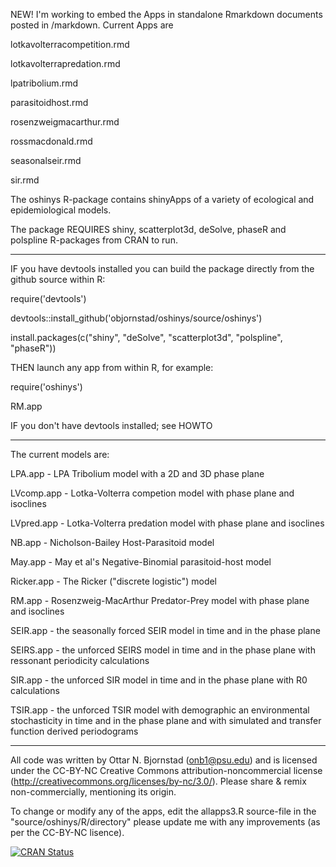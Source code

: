 NEW! I'm working to embed the Apps in standalone Rmarkdown documents posted in /markdown. Current Apps are

lotkavolterracompetition.rmd

lotkavolterrapredation.rmd

lpatribolium.rmd

parasitoidhost.rmd

rosenzweigmacarthur.rmd

rossmacdonald.rmd

seasonalseir.rmd

sir.rmd



The oshinys R-package contains shinyApps of a variety of ecological and epidemiological models. 

The package REQUIRES shiny,
    scatterplot3d,
    deSolve,
    phaseR and
    polspline R-packages from CRAN to run.
    
________________________________________

IF you have devtools installed you can  build the package directly from the github source within R:


require('devtools')

   devtools::install_github('objornstad/oshinys/source/oshinys')

   install.packages(c("shiny", "deSolve", "scatterplot3d", "polspline", "phaseR"))


THEN launch any app from within R, for example:


require('oshinys')

   RM.app


IF you don't have devtools installed; see HOWTO
________________________________________

The current models are:

LPA.app - LPA Tribolium model with a 2D and 3D phase plane

LVcomp.app - Lotka-Volterra competion model with phase plane and isoclines

LVpred.app - Lotka-Volterra predation model with phase plane and isoclines

NB.app - Nicholson-Bailey Host-Parasitoid model

May.app - May et al's Negative-Binomial parasitoid-host model

Ricker.app - The Ricker ("discrete logistic") model

RM.app - Rosenzweig-MacArthur Predator-Prey model with phase plane and isoclines

SEIR.app - the seasonally forced SEIR model in time and in the phase plane

SEIRS.app - the unforced SEIRS model in time and in the phase plane with ressonant periodicity calculations

SIR.app - the unforced SIR model in time and in the phase plane with R0 calculations

TSIR.app - the unforced TSIR model with demographic an environmental stochasticity in time and in 
the phase plane and with simulated and transfer function derived periodograms

________________________________

All code was written by Ottar N. Bjornstad (onb1@psu.edu) and is licensed under the CC-BY-NC Creative Commons attribution-noncommercial license (http://creativecommons.org/licenses/by-nc/3.0/). Please share & remix non-commercially, mentioning its origin.

To change or modify any of the apps, edit the allapps3.R source-file in the "source/oshinys/R/directory" please update me with any improvements (as per the CC-BY-NC lisence).

[![CRAN Status](https://www.r-pkg.org/badges/version/oshinys)](https://cran.r-project.org/package=oshinys)
